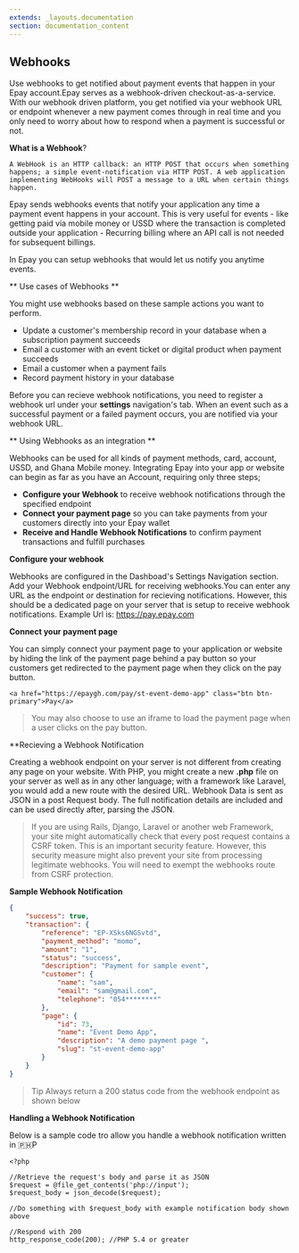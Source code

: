 ```yaml
---
extends: _layouts.documentation
section: documentation_content
---
```


## Webhooks 

Use webhooks to get notified about payment events that happen in your Epay account.Epay serves as a webhook-driven checkout-as-a-service. With our webhook driven platform, you get notified via your webhook URL or endpoint whenever a new payment comes through in real time and you only need to worry about how to respond when a payment is successful or not.

**What is a Webhook**?

    A WebHook is an HTTP callback: an HTTP POST that occurs when something 
    happens; a simple event-notification via HTTP POST. A web application 
    implementing WebHooks will POST a message to a URL when certain things happen.

Epay sends webhooks events that notify your application any time a payment event happens in your account. This is very useful for events - like getting paid via mobile money or USSD where the transaction is completed outside your application - Recurring billing where an API call is not needed for subsequent billings.

In Epay you can setup webhooks that would let us notify you anytime events.

** Use cases of Webhooks **

You might use webhooks based on these sample actions you want to perform.

* Update a customer's membership record in your database when a subscription payment succeeds
* Email a customer with an event ticket or digital product when payment succeeds
* Email a customer when a payment fails
* Record payment history in your database

Before you can recieve webhook notifications, you need to register a webhook url under your **settings** navigation's tab. When an event such as a successful payment or a failed payment occurs, you are notified via your webhook URL.

** Using Webhooks as an integration **      

Webhooks can be used for all kinds of payment methods, card, account, USSD, and Ghana Mobile money. Integrating Epay into your app or website can begin as far as you have an Account, requiring only three steps;

* **Configure your Webhook** to receive webhook notifications through the specified endpoint
* **Connect your payment page** so you can take payments from your customers directly into your Epay wallet
* **Receive and Handle Webhook Notifications** to confirm payment transactions and fulfill purchases        


**Configure your webhook**

Webhooks are configured in the Dashboad's Settings Navigation section. Add your Webhook endpoint/URL for receiving webhooks.You can enter any URL as the endpoint or destination for recieving notifications. However, this should be a dedicated page on your server that is setup to receive webhook notifications. Example Url is: https://pay.epay.com              


**Connect your payment page**           

You can simply connect your payment page to your application or website by hiding the link of the payment page behind a pay button so your customers get redirected to the payment page when they click on the pay button.

```
<a href="https://epaygh.com/pay/st-event-demo-app" class="btn btn-primary">Pay</a>
```
> You may also choose to use an iframe to load the payment page when a user clicks on the pay button.

**Recieving a Webhook Notification

Creating a webhook endpoint on your server is not different from creating any page on your website. With PHP, you might create a new **.php** file on your server as well as in any other language; with a framework like Laravel, you would add a new route with the desired URL. Webhook Data is sent as JSON in a post Request body. The full notification details are included and can be used directly after, parsing the JSON.

> If you are using Rails, Django, Laravel or another web Framework, your site might automatically check that every post request contains a CSRF token. This is an important security feature. However, this security measure might also prevent your site from processing legitimate webhooks. You will need to exempt the webhooks route from CSRF protection.

**Sample Webhook Notification**

``` JSON
{
    "success": true,
    "transaction": {
        "reference": "EP-XSks6NGSvtd",
        "payment_method": "momo",
        "amount": "1",
        "status": "success",
        "description": "Payment for sample event",
        "customer": {
            "name": "sam",
            "email": "sam@gmail.com",
            "telephone": "054********"
        },
        "page": {
            "id": 73,
            "name": "Event Demo App",
            "description": "A demo payment page ",
            "slug": "st-event-demo-app"
        }
    }
}
```

> Tip
Always return a 200 status code from the webhook endpoint as shown below

**Handling a Webhook Notification**

Below is a sample code tro allow you handle a webhook notification written in 🇵🇭P

```
<?php

//Retrieve the request's body and parse it as JSON
$request = @file_get_contents('php://input');
$request_body = json_decode($request); 

//Do something with $request_body with example notification body shown above

//Respond with 200
http_response_code(200); //PHP 5.4 or greater
```



